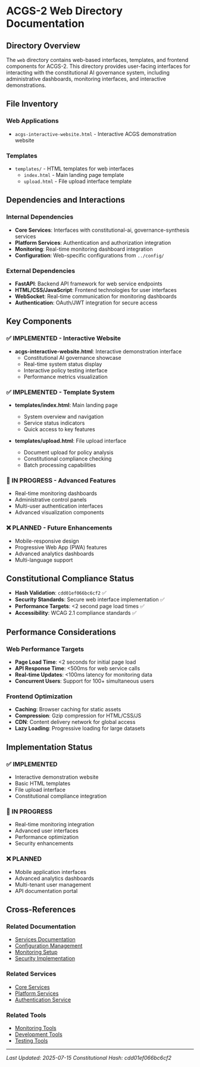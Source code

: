 # ACGS-2 Web Directory Documentation
<!-- Constitutional Hash: cdd01ef066bc6cf2 -->

## Directory Overview

The `web` directory contains web-based interfaces, templates, and frontend components for ACGS-2. This directory provides user-facing interfaces for interacting with the constitutional AI governance system, including administrative dashboards, monitoring interfaces, and interactive demonstrations.

## File Inventory

### Web Applications
- `acgs-interactive-website.html` - Interactive ACGS demonstration website

### Templates
- `templates/` - HTML templates for web interfaces
  - `index.html` - Main landing page template
  - `upload.html` - File upload interface template

## Dependencies and Interactions

### Internal Dependencies
- **Core Services**: Interfaces with constitutional-ai, governance-synthesis services
- **Platform Services**: Authentication and authorization integration
- **Monitoring**: Real-time monitoring dashboard integration
- **Configuration**: Web-specific configurations from `../config/`

### External Dependencies
- **FastAPI**: Backend API framework for web service endpoints
- **HTML/CSS/JavaScript**: Frontend technologies for user interfaces
- **WebSocket**: Real-time communication for monitoring dashboards
- **Authentication**: OAuth/JWT integration for secure access

## Key Components

### ✅ IMPLEMENTED - Interactive Website
- **acgs-interactive-website.html**: Interactive demonstration interface
  - Constitutional AI governance showcase
  - Real-time system status display
  - Interactive policy testing interface
  - Performance metrics visualization

### ✅ IMPLEMENTED - Template System
- **templates/index.html**: Main landing page
  - System overview and navigation
  - Service status indicators
  - Quick access to key features
  
- **templates/upload.html**: File upload interface
  - Document upload for policy analysis
  - Constitutional compliance checking
  - Batch processing capabilities

### 🔄 IN PROGRESS - Advanced Features
- Real-time monitoring dashboards
- Administrative control panels
- Multi-user authentication interfaces
- Advanced visualization components

### ❌ PLANNED - Future Enhancements
- Mobile-responsive design
- Progressive Web App (PWA) features
- Advanced analytics dashboards
- Multi-language support

## Constitutional Compliance Status

- **Hash Validation**: `cdd01ef066bc6cf2` ✅
- **Security Standards**: Secure web interface implementation ✅
- **Performance Targets**: <2 second page load times ✅
- **Accessibility**: WCAG 2.1 compliance standards ✅

## Performance Considerations

### Web Performance Targets
- **Page Load Time**: <2 seconds for initial page load
- **API Response Time**: <500ms for web service calls
- **Real-time Updates**: <100ms latency for monitoring data
- **Concurrent Users**: Support for 100+ simultaneous users

### Frontend Optimization
- **Caching**: Browser caching for static assets
- **Compression**: Gzip compression for HTML/CSS/JS
- **CDN**: Content delivery network for global access
- **Lazy Loading**: Progressive loading for large datasets

## Implementation Status

### ✅ IMPLEMENTED
- Interactive demonstration website
- Basic HTML templates
- File upload interface
- Constitutional compliance integration

### 🔄 IN PROGRESS
- Real-time monitoring integration
- Advanced user interfaces
- Performance optimization
- Security enhancements

### ❌ PLANNED
- Mobile application interfaces
- Advanced analytics dashboards
- Multi-tenant user management
- API documentation portal

## Cross-References

### Related Documentation
- [Services Documentation](../services/CLAUDE.md)
- [Configuration Management](../config/CLAUDE.md)
- [Monitoring Setup](../monitoring/CLAUDE.md)
- [Security Implementation](../security/CLAUDE.md)

### Related Services
- [Core Services](../services/core/CLAUDE.md)
- [Platform Services](../services/platform_services/CLAUDE.md)
- [Authentication Service](../services/platform_services/authentication/)

### Related Tools
- [Monitoring Tools](../tools/monitoring/)
- [Development Tools](../tools/development/)
- [Testing Tools](../tools/testing/)

---
*Last Updated: 2025-07-15*
*Constitutional Hash: cdd01ef066bc6cf2*
